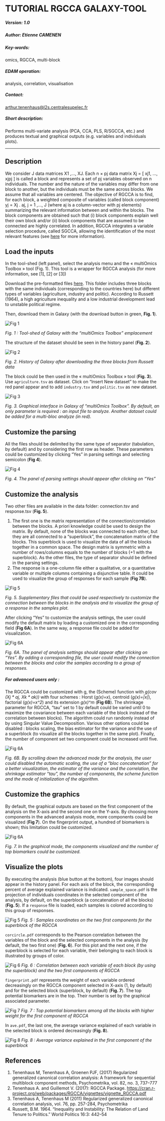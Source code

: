 # TUTORIAL RGCCA GALAXY-TOOL 

##### Version: 1.0

##### Author: Etienne CAMENEN

##### Key-words: 
omics, RGCCA, multi-block

##### EDAM operation: 
analysis, correlation, visualisation

##### Contact: 
arthur.tenenhaus@l2s.centralesupelec.fr

##### Short description:
Performs multi-variate analysis (PCA, CCA, PLS, R/SGCCA, etc.) and produces textual and graphical outputs (e.g. variables and individuals plots).

---

## Description

We consider J data matrices X1 ,..., XJ. Each n × pj data matrix Xj = [ xj1, ..., xjpj ] is called a block and represents a set of pj variables observed on n individuals. The number and the nature of the variables may differ from one block to another, but the individuals must be the same across blocks. We assume that all variables are centered. The objective of RGCCA is to find, for each block, a weighted composite of variables (called block component) yj = Xj . aj, j = 1 ,..., J (where aj is a column-vector with pj elements) summarizing the relevant information between and within the blocks. The block components are obtained such that (i) block components explain well their own block and/or (ii) block components that are assumed to be connected are highly correlated. In addition, RGCCA integrates a variable selection procedure, called SGCCA, allowing the identification of the most relevant features (see [here](https://github.com/BrainAndSpineInstitute/rgcca_Rpackage/blob/master/README.md#rsgcca-from-the-cran-vignette-3) for more information).

## Load the inputs

In the tool-shed (left panel), select the analysis menu and the « multiOmics Toolbox » tool (Fig. 1). 
This tool is a wrapper for RGCCA analysis (for more information, see  [1], [2] or [3])

Download the pre-formatted files [here](https://github.com/BrainAndSpineInstitute/rgcca_Rpackage/tree/master/data). 
This folder includes three blocks with the same individuals (corresponding to the countries here) but different
types of variables (agriculture, industry and politic). According to Russett (1964), a high agriculture inequality
and a low industrial development lead to unstable political regime. 

Then, download them in Galaxy (with the download button in green, **Fig. 1**).

![Fig 1](tools/analysis/img/toolShed.png)

*Fig. 1 : Tool-shed of Galaxy with the “multiOmics Toolbox” emplacement*

The structure of the dataset should be seen in the history panel (**Fig. 2**).

![Fig 2](tools/analysis/img/history.png) 

*Fig. 2. History of Galaxy after downloading the three blocks from Russett data*

The block could be then used in the « multiOmics Toolbox » tool (**Fig. 3**).  
Use ```agriculture.tsv``` as dataset. Click on “Insert New dataset” to make the red panel appear and to add 
```industry.tsv``` and ```politic.tsv``` as new dataset.

![Fig 3](tools/analysis/img/tool.png) 

*Fig. 3. Graphical interface in Galaxy of “multiOmics Toolbox”. By default, an only parameter is required : an input file
to analyze. Another dataset could be added for a multi-bloc analyze (in red).*

## Customize the parsing

All the files should be delimited by the same type of separator (tabulation, by default) and by considering the first 
row as header. These parameters could be customized  by clicking “Yes” in parsing settings and selecting semicolon (**Fig 4**).

![Fig 4](tools/analysis/img/advParse.png) 

*Fig. 4. The panel of parsing settings should appear after clicking on “Yes”*


## Customize the analysis

Two other files are available in the data folder: connection.tsv and response.tsv (**Fig. 5**). 
1. The first one is the matrix representation of the connection/correlation between the blocks. A priori knowledge 
could be used to design the matrix. By default, none of the blocks was connected to each other, but they are all 
connected to a “superblock”, the concatenation matrix of the blocks. This superblock is used to visualize the data 
of all the blocks together in a common space. The design matrix is symmetric with a number of rows/columns equals to
the number of blocks (+1 with the superblock). As the other files, the type of separator should be defined in the 
parsing settings.
2. The response is a one-column file either a qualitative, or a quantitative variable or multiple columns containing
a disjunctive table. It could be used to visualize the group of responses for each sample (**Fig 7B**).

![Fig 5](tools/analysis/img/files.png) 

*Fig. 5. Supplementary files that could be used respectively to customize the connection between the blocks in the 
analysis and to visualize the group of a response in the samples plot.*

After clicking “Yes” to customize the analysis settings, the user could modify the default matrix by loading a 
customized one in the corresponding field (**Fig 6A**). In the same way, a response file could be added for visualization.

![Fig 6A](tools/analysis/img/advAn1.png) 

*Fig. 6A. The panel of analysis settings should appear after clicking on “Yes”. By adding a corresponding file, the user
could modify the connection between the blocks and color the samples according to a group of responses.*

##### For advanced users only :

The RGCCA could be customized with g, the (Scheme) function with *g(cov (Xj * aj, Xk * ak))* with 
four schemes : Horst (*g(x)=x*), centroid (*g(x)=|x|*),  factorial (*g(x)=x^2*) and its extension *g(x)^m* (**Fig 6B**). 
The shrinkage parameter for RGCCA, “tau” set to 1 by default could be varied until 0 to maximize the covariance 
between each variable of the block instead of the correlation between blocks). The algorithm could run randomly instead
of by using Singular Value Decomposition. Various other options could be disabled : blocks scaling, the bias estimator
for the variance and the use of a superblock (to visualize all the blocks together in the same plot). Finally, the 
number of component set two component could be increased until five.

![Fig 6A](tools/analysis/img/advAn2.png) 

*Fig. 6B. By scrolling down the advanced mode for the analysis, the user could disabled the automatic scaling, the use 
of a “bloc concatenation” for a better visualization, the estimator of the variance and the correlation, the shrinkage 
estimator “tau”, the number of components, the scheme function and the mode of initialization of the algorithm.*

## Customize the graphics

By default, the graphical outputs are based on the first component of the analysis on the X-axis and the second one on 
the Y-axis. By choosing more components in the advanced analysis mode, more components could be visualized (**Fig 7**). 
On the fingerprint output, a hundred of biomarkers is shown; this limitation could be customized.

![Fig 6A](tools/analysis/img/advGraph.png) 

*Fig. 7. In the graphical mode, the components visualized and the number of top biomarkers could be customized.*

## Visualize the plots

By executing the analysis (blue button at the bottom), four images should appear in the history panel.
For each axis of the block, the corresponding percent of average explained variance is indicated.
```sample_space.pdf``` is the projection of individuals coordinates in the selected component of the analysis, by default, on the
superblock (a concatenation of all the blocks) (**Fig. 5**). If a ```response``` file is loaded, each samples is colored according to
this group of responses.

![Fig 5](https://raw.githubusercontent.com/BrainAndSpineInstitute/rgcca_Rpackage/master/img/samples_space.png)
*Fig. 5 : Samples coordinates on the two first components for the superblock of the RGCCA*

```corcircle.pdf```  corresponds to the Pearson correlation between the variables of the block and the
selected components in the analysis (by default, the two first one) (**Fig. 6**).
For this plot and the next one, if the superblock is selected for each variable, their belonging to each block is 
illustrated by groups of color.


![Fig 6](https://raw.githubusercontent.com/BrainAndSpineInstitute/rgcca_Rpackage/master/img/variables_space.png)
*Fig. 6 : Correlation between each variable of each block (by using the superblock) and the two first components of RGCCA*

```fingerprint.pdf```  represents the weight of each variable ordered decreasingly on the RGCCA component selected in X-axis (1, by default) 
and for the selected block (superblock, by default) (**Fig. 7**). The top potential biomarkers are in the top. Their number is set by the graphical 
associated parameter.

![Fig 7](https://raw.githubusercontent.com/BrainAndSpineInstitute/rgcca_Rpackage/master/img/best_biomarkers.png)
*Fig. 7 : Top potential biomarkers among all the blocks with higher weight for the first component of RGCCA*

In ```ave.pdf```, the last one, the average variance explained of each variable in the selected block is ordered decreasingly (**Fig. 8**).

![Fig 8](https://raw.githubusercontent.com/BrainAndSpineInstitute/rgcca_Rpackage/master/inst/shiny/img/ave.png)
*Fig. 8 : Average variance explained in the first component of the superblock*

## References

1. Tenenhaus M, Tenenhaus A, Groenen PJF, (2017) Regularized generalized canonical correlation analysis: A framework for sequential multiblock component methods, Psychometrika, vol. 82, no. 3, 737–777
2. Tenenhaus  A. and Guillemot V. (2017): RGCCA Package. https://cran.r-project.org/web/packages/RGCCA/vignettes/vignette_RGCCA.pdf
3. Tenenhaus A, Tenenhaus M (2011) Regularized generalized canonical correlation analysis, vol. 76, pp. 257-284, Psychometrika
4. Russett, B.M. 1964. “Inequality and Instability: The Relation of Land Tenure to Politics.” World Politics 16:3: 442–54